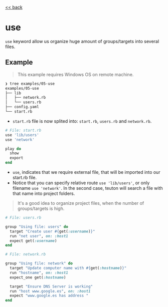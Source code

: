 [<< back](README.md)

# use

`use` keyword allow us organize huge amount of groups/targets into several files.

## Example

> This example requires Windows OS on remote machine.

```bash
❯ tree examples/05-use
examples/05-use
├── lib
│   ├── network.rb
│   └── users.rb
├── config.yaml
└── start.rb
```

* `start.rb` file is now splited into: `start.rb`, `users.rb` and `network.rb`.

```ruby
# File: start.rb
use 'lib/users'
use 'network'

play do
  show
  export
end
```

* `use`, indicates that we require external file, that will be imported into our start.rb file.
* Notice that you can specify relative route `use 'lib/users'`, or only filename `use 'network'`. In the second case, teuton will search a file with that name into project folders.

> It's a good idea to organize project files, when the number of groups/targets is high.

```ruby
# File: users.rb

group "Using file: users" do
  target "Create user #{get(:username)}"
  run "net user", on: :host1
  expect get(:username)
end
```

```ruby
# File: network.rb

group "Using file: network" do
  target "Update computer name with #{get(:hostname)}"
  run "hostname", on: :host1
  expect_one get(:hostname)

  target "Ensure DNS Server is working"
  run "host www.google.es", on: :host1
  expect "www.google.es has address "
end
```
